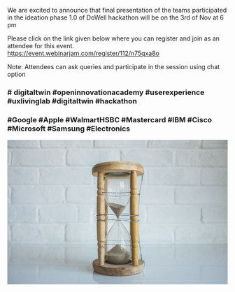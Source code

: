 We are excited to announce that final presentation of the teams participated in the ideation phase 1.0 of DoWell hackathon will be on the 3rd of Nov at 6 pm

Please click on the link given below where you can register and join as an attendee for this event.
https://event.webinarjam.com/register/112/n75qxa8o

Note: Attendees can ask queries and participate in the session using chat option

### # digitaltwin #openinnovationacademy #userexperience #uxlivinglab #digitaltwin #hackathon
### #Google #Apple #WalmartHSBC #Mastercard  #IBM #Cisco #Microsoft #Samsung #Electronics

![Copy of Copy of Living lab (1)](https://github.com/DowellLivingLab/Score-Card/blob/main/sand.jpg?raw=true)



